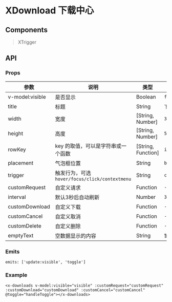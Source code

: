 # XDownload 下载中心

## Components

> XTrigger

## API

### Props

| 参数 | 说明 | 类型 | 默认值 |
| --- | --- | --- | --- |
| v-model:visible | 是否显示 | Boolean | `false` |
| title | 标题 | String | `下载中心` |
| width | 宽度 | [String, Number] | `360` |
| height | 高度 | [String, Number] | `520` |
| rowKey | key 的取值，可以是字符串或一个函数 | [String, Function] | `id` |
| placement | 气泡框位置 | String | `bottomRight` |
| trigger | 触发行为，可选 `hover/focus/click/contextmenu` | String | `click` |
| customRequest | 自定义请求 | Function | `-` |
| interval | 默认3秒后自动刷新 | Number | `3000` |
| customDownload | 自定义下载 | Function | `-` |
| customCancel | 自定义取消 | Function | `-` |
| customDelete | 自定义删除 | Function | `-` |
| emptyText | 空数据显示的内容 | String | `暂无数据` |

### Emits

```vue
emits: ['update:visible', 'toggle']
```

### Example

```vue
<x-downloads v-model:visible="visible" :customRequest="customRequest" :customDownload="customDownload" :customCancel="customCancel" @toggle="handleToggle"></x-downloads>
```
